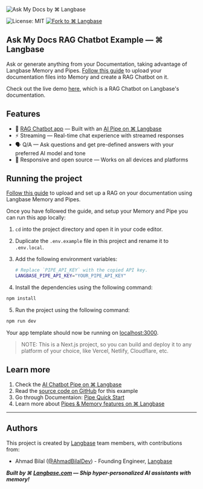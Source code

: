 ![Ask My Docs by ⌘ Langbase][cover]

![License: MIT][mit] [![Fork to ⌘ Langbase][fork]][pipe]

## Ask My Docs RAG Chatbot Example — ⌘ Langbase

Ask or generate anything from your Documentation, taking advantage of Langbase Memory and Pipes. [Follow this guide](https://langbase.com/docs/guides/rag-on-docs) to upload your documentation files into Memory and create a RAG Chatbot on it.

Check out the live demo [here][demo], which is a RAG Chatbot on Langbase's documentation.

## Features

- 💬 [RAG Chatbot app][demo] — Built with an [AI Pipe on ⌘ Langbase][pipe]
- ⚡️ Streaming — Real-time chat experience with streamed responses
- 🗣️ Q/A — Ask questions and get pre-defined answers with your preferred AI model and tone
- 🔋 Responsive and open source — Works on all devices and platforms

## Running the project

[Follow this guide](https://langbase.com/docs/guides/rag-on-docs) to upload and set up a RAG on your documentation using Langbase Memory and Pipes.

Once you have followed the guide, and setup your Memory and Pipe you can run this app locally:

1. `cd` into the project directory and open it in your code editor.

2. Duplicate the `.env.example` file in this project and rename it to `.env.local`.

3. Add the following environment variables:

	```sh
	# Replace `PIPE_API_KEY` with the copied API key.
	LANGBASE_PIPE_API_KEY="YOUR_PIPE_API_KEY"
	```

4. Install the dependencies using the following command:

```sh
npm install
```

5. Run the project using the following command:

```sh
npm run dev
```

Your app template should now be running on [localhost:3000][local].

> NOTE:
> This is a Next.js project, so you can build and deploy it to any platform of your choice, like Vercel, Netlify, Cloudflare, etc.

## Learn more

1. Check the [AI Chatbot Pipe on ⌘ Langbase][pipe]
2. Read the [source code on GitHub][gh] for this example
3. Go through Documentaion: [Pipe Quick Start][qs]
4. Learn more about [Pipes & Memory features on ⌘ Langbase][docs]

---

## Authors

This project is created by [Langbase][lb] team members, with contributions from:

- Ahmad Bilal ([@AhmadBilalDev][xab]) - Founding Engineer, [Langbase][lb]

**_Built by ⌘ [Langbase.com][lb] — Ship hyper-personalized AI assistants with memory!_**

[demo]: https://ask-langbase-docs.langbase.dev
[lb]: https://langbase.com
[pipe]: https://langbase.com/examples/ask-my-docs
[gh]: https://github.com/LangbaseInc/langbase-examples/tree/main/examples/ask-docs-rag
[cover]: https://github.com/LangbaseInc/langbase/blob/main/examples/ask-docs-rag/public/chatbot.jpg
[download]:https://download-directory.github.io/?url=https://github.com/LangbaseInc/langbase-examples/tree/main/examples/ask-docs-rag
[signup]: https://langbase.fyi/io
[qs]:https://langbase.com/docs/pipe/quickstart
[docs]:https://langbase.com/docs
[xaa]:https://x.com/MrAhmadAwais
[xab]:https://x.com/AhmadBilalDev
[local]:http://localhost:3000
[mit]: https://img.shields.io/badge/license-MIT-blue.svg?style=for-the-badge&color=%23000000
[fork]: https://img.shields.io/badge/FORK%20ON-%E2%8C%98%20Langbase-000000.svg?style=for-the-badge&logo=%E2%8C%98%20Langbase&logoColor=000000
